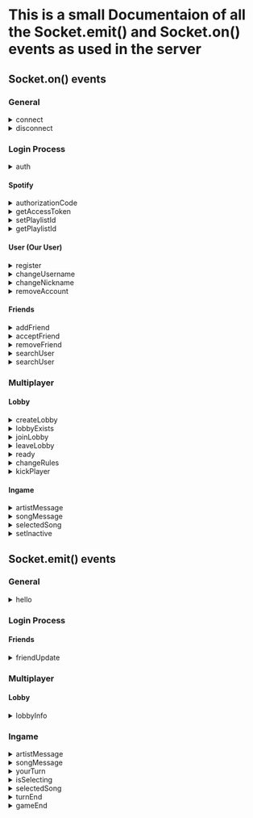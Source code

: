 # This is a small Documentaion of all the Socket.emit() and Socket.on() events as used in the server

## Socket.on() events

### General

<details>
    <summary>connect</summary>

`'connect'`
> This event is emitted when the client connects to the server
</details>

<details>
    <summary>disconnect</summary>

`'disconnect'`
> This event is emitted when the client disconnects from the server, this can be caused by the client or the server\
> Client can disconnect by calling `socket.disconnect()`
</details>

### Login Process

<details>
    <summary>auth</summary>

`'auth', (data, callback)`
- data:
    ```javascript
    {
        token: string
    }
    ```
- callback:
    - error:
        ```javascript
        { 
            error: string
        }
        ```
    - success:
        ```javascript
        {
            username: string,
            nickname: string,
            provider: string, // name of the provider
            ... // provider specific data
        }
        ```
> This event is emitted to the server when the client wants to authenticate with a token

</details>

#### Spotify

<details>
    <summary>authorizationCode</summary>

`'authorizationCode', (data, callback)`
- data:
    ```javascript
    {
        code: string,
        state: string,
        storedState: string
    }
    ```
- callback: 
    - error:
        ```javascript
        { 
            error: string
        }
        ```
    - success:
        ```javascript
        // if the user is new
        {
            spotify_exists: false,
            display_name: string,
            product: string
        }
        // if the user already exists
        {
            spotify_exists: true,
            username: string,
            nickname: string,
            product: string,
            token: string // auth token
        }
        ```
</details>

<details>
    <summary>getAccessToken</summary>

`'getAccessToken', (callback)`
- callback: 
    - error:
        ```javascript
        { 
            error: string
        }
        ```
    - success:
        ```javascript
        {
            access_token: string
        }
        ```
</details>

<details>
    <summary>setPlaylistId</summary>

`'setPlaylistId', (data, callback)`
- data:
    ```javascript
    {
        playlist_id: string
    }
    ```
- callback:
    - error:
        ```javascript
        { 
            error: string
        }
        ```
    - success:
        ```javascript
        {
            success: true
        }
        ```
</details>

<details>
    <summary>getPlaylistId</summary>

`'getPlaylistId', (callback)`

- callback:
    - error:
        ```javascript
        { 
            error: string
        }
        ```
    - success:
        ```javascript
        {
            playlist_id: string
        }
        ```
</details>

#### User (Our User)

<details>
    <summary>register</summary>

`'register', (data, callback)`
- data:
    ```javascript
    {
        username: string,
        nickname: string
    }
    ```
- callback:
    - error:
        ```javascript
        { 
            error: string
        }
        ```
    - success:
        ```javascript
        {
            success: true,
            username: string,
            nickname: string
        }
        ```
</details>

<details>
    <summary>changeUsername</summary>

`'changeUsername', (data, callback)`
- data:
    ```javascript
    {
        username: string
    }
    ```
- callback:
    - error:
        ```javascript
        { 
            error: string
        }
        ```
    - success:
        ```javascript
        {
            success: true
        }
        ```
</details>

<details>
    <summary>changeNickname</summary>

`'changeNickname', (data, callback)`
- data:
    ```javascript
    {
        nickname: string
    }
    ```
- callback:
    - error:
        ```javascript
        { 
            error: string
        }
        ```
    - success:
        ```javascript
        {
            success: true
        }
        ```
</details>

<details>
    <summary>removeAccount</summary>

`'removeAccount', (callback)`
- callback:
    - error:
        ```javascript
        { 
            error: string
        }
        ```
    - success:
        ```javascript
        {
            success: true
        }
        ```
</details>

#### Friends

<details>
    <summary>addFriend</summary>

`'addFriend', (data, callback)`
- data:
    ```javascript
    {
        user_id: string //get for searchUser
    }
    ```
- callback:
    - error:
        ```javascript
        { 
            error: string
        }
        ```
    - success:
        ```javascript
        {
            success: true
        }
        ```
</details>

<details>
    <summary>acceptFriend</summary>

`'acceptFriend', (data, callback)`
- data:
    ```javascript
    {
        user_id: string
    }
    ```
- callback:
    - error:
        ```javascript
        { 
            error: string
        }
        ```
    - success:
        ```javascript
        {
            success: true
        }
        ```
</details>

<details>
    <summary>removeFriend</summary>

`'removeFriend', (data, callback)`

- data:
    ```javascript
    {
        user_id: string
    }
    ```
- callback:
    - error:
        ```javascript
        { 
            error: string
        }
        ```
    - success:
        ```javascript
        {
            success: true
        }
        ```
> Also used to decline a friend request or cancel a friend request
</details>

<details>
    <summary>searchUser</summary>

`'getFriends', (callback)`
- callback:
    - error:
        ```javascript
        { 
            error: string
        }
        ```
    - success:
        ```javascript
        {
            friends: [
                {
                    user_id: string,
                    username: string,
                    nickname: string
                },
                ...
            ],
            requests: [
                {
                    user_id: string,
                    username: string,
                    nickname: string
                },
                ...
            ],
            pending: [
                {
                    user_id: string,
                    username: string,
                    nickname: string
                },
                ...
            ]
        }
        ```
</details>

<details>
    <summary>searchUser</summary>

`'searchUser', (data, callback)`
- data:
    ```javascript
    {
        query: string
    }
    ```
- callback:
    - error:
        ```javascript
        { 
            error: string
        }
        ```
    - success:
        ```javascript
        {
            users: [
                {
                    user_id: string,
                    username: string,
                    nickname: string
                },
                ... // limit 10
            ]
        }
        ```
</details>




### Multiplayer

#### Lobby

<details>
    <summary>createLobby</summary>

`'createLobby', (callback)`
- callback:
    - error:
        ```javascript
        { 
            error: string
        }
        ```
    - success:
        ```javascript
        {
            lobby_id: string
        }
        ```
</details>

<details>
    <summary>lobbyExists</summary>

`'lobbyExists', (data, callback)`
- data:
    ```javascript
    {
        lobby_id: string
    }
    ```
- callback:
    ```javascript
    {
        exists: boolean
    }
    ```
</details>

<details>
    <summary>joinLobby</summary>

`'joinLobby', (data, callback)`
- data:
    ```javascript
    {
        lobby_id: string
    }
    ```
- callback:
    - error:
        ```javascript
        { 
            error: string
        }
        ```
    - success:
        ```javascript
        {
            success: true
        }
        ```
</details>

<details>
    <summary>leaveLobby</summary>

`'leaveLobby', (callback)`
- callback:
    - error:
        ```javascript
        { 
            error: string
        }
        ```
    - success:
        ```javascript
        {
            success: true
        }
        ```
</details>

<details>
    <summary>ready</summary>

`'ready', (data, callback)`
- data:
    ```javascript
    {
        ready: boolean
    }
    ```
- callback:
    - error:
        ```javascript
        { 
            error: string
        }
        ```
    - success:
        ```javascript
        {
            success: true,
            status: string // is set if something went wrong while trying to start the game
        }
        ```
</details>

<details>
    <summary>changeRules</summary>

`'changeRules', (data, callback)`
- data:
    ```javascript
    {
        rules: {
            key: string,
            value: string | number | boolean
        }
    }
    ```
- callback:
    - error:
        ```javascript
        { 
            error: string
        }
        ```
    - success:
        ```javascript
            {
                success: true
            }
        ```
</details>

<details>
    <summary>kickPlayer</summary>

`'kickPlayer', (data, callback)`
- data:
    ```javascript
    {
        username: string,
        nickname: string // person that initiated the kick
    }
    ```
- callback:
    - error:
        ```javascript
        { 
            error: string
        }
        ```
    - success:
        ```javascript
        {
            success: true
        }
        ```
</details>

#### Ingame

<details>
    <summary>artistMessage</summary>

`'artistGuess', (data, callback)`

- data:
    ```javascript
    {
        guess: string
    }
    ```
- callback:
   - error:
        ```javascript
        { 
            error: string
        }
        ```
    - success:
        ```javascript
        {
            correct: boolean,
            close: boolean, // if wrong but close
            optimal: string, // optimal artist, to be displayed to the user
            song_id: string, // if song and artist are correct
        }
        ```
</details>

<details>
    <summary>songMessage</summary>

`'songGuess', (data, callback)`

- data:
    ```javascript
    {
        guess: string
    }
    ```
- callback:
    - error:
        ```javascript
        { 
            error: string
        }
        ```
    - success:
        ```javascript
        {
            correct: boolean,
            close: boolean, // if wrong but close
            optimal: string, // optimal song, to be displayed to the user
            song_id: string, // if song and artist are correct
        }
        ```
</details>

<details>
    <summary>selectedSong</summary>

`'selectedSong', (data, callback)`
- data:
    ```javascript
    {
        song_id: string,
        song_start: number
    }
    ```

- callback:
    - error:
        ```javascript
        { 
            error: string
        }
        ```
    - success:
        ```javascript
        { 
            success: true
        }
        ```
> This event is emitted to the server when the player who's turn it is selects a song
</details>

<details>
    <summary>setInactive</summary>

`'setInactive', (callback)`

- callback:
    - error:
        ```javascript
        { 
            error: string
        }
        ```
    - success:
        ```javascript
        { 
            success: true
        }
        ```

</details>


## Socket.emit() events

### General

<details>
    <summary>hello</summary>

`'hello', (data)`
- data:
    ```javascript
    {
        servre_id: string,
    }
    ```
> This event is emitted to the client when the client connects to the server
</details>

### Login Process

#### Friends

<details>
    <summary>friendUpdate</summary>

`'friendUpdate', (data)`
- data:
    ```javascript
    {
        type: string, // 'reject', 'accept', 'request', 'remove', 'withdraw'
        user: {
            user_id: string,
            username: string,
            nickname: string
        }
    }

</details>


### Multiplayer

#### Lobby

<details>
    <summary>lobbyInfo</summary>

`'lobbyInfo', (data)`
- data:
    -   <details>
            
        <summary>players changed:</summary>

        ```javascript
        {
            type: 'playerList',
            data: [
                {   
                    id: string,
                    username: string,
                    nickname: string
                    
                },
                ...
            ]
        }
        ```
        </details>
    -   <details>
            
        <summary>rules changed:</summary>

        ```javascript
        {
            type: 'rules',
            data: [
                {
                    key: string,
                    value: string | number | boolean,
                    description: string,
                    type: string // 'string' | 'number' | 'boolean'
                },
                ...
            ]
        }
        ```
        </details>

    -   <details>
                
        <summary>Gamemode changed:</summary>
    
        ```javascript
        {
            type: 'gamemode', // indicates that the game started
            data: {
                ...
            }
        }
        ```
        </details>
    -   <details>
                
        <summary>Player kicked:</summary>
    
        ```javascript
        {
            type: 'kicked',
            data: {
                player_name: string // player that initiated the kick
            }
        } // this is only emitted to the player that got kicked
        ```
        </details>

    -   <details>
                    
            <summary>gameStart:</summary>
        
            ```javascript
            {
                type: 'gameStart'
            }
            ```

    -   <details>
                    
        <summary>Current Round</summary>
        
        ```javascript
        {
            type: 'round',
            data: {
                round: number
            }
        }
        ```
        </details>

> This event is emitted to all players in the lobby when the lobby info changes
</details>


### Ingame

<details>
    <summary>artistMessage</summary>

`'artistMessage', (data)`
- data:
    ```javascript
    {
        username: string, // null if server
        message: string,
        info: string // 'close', 'already_guessed', 'guessed'
    }
    ```
> This event is emitted to all players in the lobby when a player sends a message in the artist input
</details>

<details>
    <summary>songMessage</summary>

`'songMessage', (data)`
- data:
    ```javascript
    {
        username: string, // null if server
        message: string,
        info: string // 'close', 'already_guessed', 'guessed'
    }
    ```
> This event is emitted to all players in the lobby when a player sends a message in the song input
</details>

<details>
    <summary>yourTurn</summary>

`'yourTurn'`
> This event is emitted to the player whos turn to choose a song/artist it is
</details>

<details>
    <summary>isSelecting</summary>

`'isSelecting', (data)`
- data:
    ```javascript
    {
        username: string,
        nickname: string
    }
    ```
> This event is emitted to all players in the lobby when a player is selecting a song/artist
</details>
    
<details>
    <summary>selectedSong</summary>

`'selectedSong', (data)`

- data:
    ```javascript
    {
        song_id: string,
        playback_start: number, // time when the song should start playing
        song_start: number // entry point (in ms) of the song
    }
    ```
> This event is emitted to all players in the lobby when a player selected a valid song
</details>

<details>
    <summary>turnEnd</summary>

`'turnEnd', (data)`

- data:
    ```javascript
    {
        song_id: string,
        song_name: string,
        artists_names: string[].join(', '), // so a string
        album_cover: string // url
    }
    ```
> This event is emitted to all players in the lobby when all player selected the right song and artist or the time ran out
</details>

<details>
    <summary>gameEnd</summary>

`'gameEnd', (data)`

- data:
    ```javascript
    {
        place_1: {
            username: string,
            nickname: string,
            score: number
        },
        place_2: {
            username: string,
            nickname: string,
            score: number
        },
        place_3: {
            username: string,
            nickname: string,
            score: number
        }
    }
    ```
> This event is emitted to all players in the lobby when the game ends
</details>
    